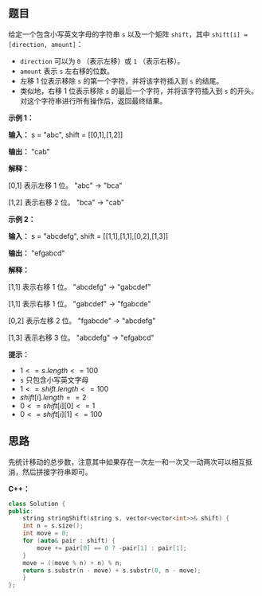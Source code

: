 ## 题目

给定一个包含小写英文字母的字符串 `s` 以及一个矩阵 `shift`，其中 `shift[i] = [direction, amount]`：

- `direction` 可以为 `0` （表示左移）或 `1` （表示右移）。
- `amount` 表示 `s` 左右移的位数。
- 左移 1 位表示移除 `s` 的第一个字符，并将该字符插入到 `s` 的结尾。
- 类似地，右移 1 位表示移除 `s` 的最后一个字符，并将该字符插入到 `s` 的开头。
对这个字符串进行所有操作后，返回最终结果。

 

**示例 1：**

**输入：** s = "abc", shift = [[0,1],[1,2]]

**输出：** "cab"

**解释：**

[0,1] 表示左移 1 位。 "abc" -> "bca"

[1,2] 表示右移 2 位。 "bca" -> "cab"


**示例 2：**

**输入：** s = "abcdefg", shift = [[1,1],[1,1],[0,2],[1,3]]

**输出：** "efgabcd"

**解释：** 

[1,1] 表示右移 1 位。 "abcdefg" -> "gabcdef"

[1,1] 表示右移 1 位。 "gabcdef" -> "fgabcde"

[0,2] 表示左移 2 位。 "fgabcde" -> "abcdefg"

[1,3] 表示右移 3 位。 "abcdefg" -> "efgabcd"
 

**提示：**

- ${1 <= s.length <= 100}$
- `s` 只包含小写英文字母
- ${1 <= shift.length <= 100}$
- ${shift[i].length == 2}$
- ${0 <= shift[i][0] <= 1}$
- ${0 <= shift[i][1] <= 100}$

## 思路
先统计移动的总步数，注意其中如果存在一次左一和一次又一动两次可以相互抵消，然后拼接字符串即可。


**C++：**
```c++
class Solution {
public:
    string stringShift(string s, vector<vector<int>>& shift) {
    int n = s.size();
    int move = 0;
    for (auto& pair : shift) {
        move += pair[0] == 0 ? -pair[1] : pair[1];
    }
    move = ((move % n) + n) % n;
    return s.substr(n - move) + s.substr(0, n - move);
    }
};
```
